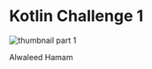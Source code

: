 # Kotlin Challenge 1

![thumbnail part 1](https://drive.google.com/file/d/16LMal_pj3Qe1lW-Ahx7SRNnFdG05a8GM/view?usp=share_link)

Alwaleed Hamam

